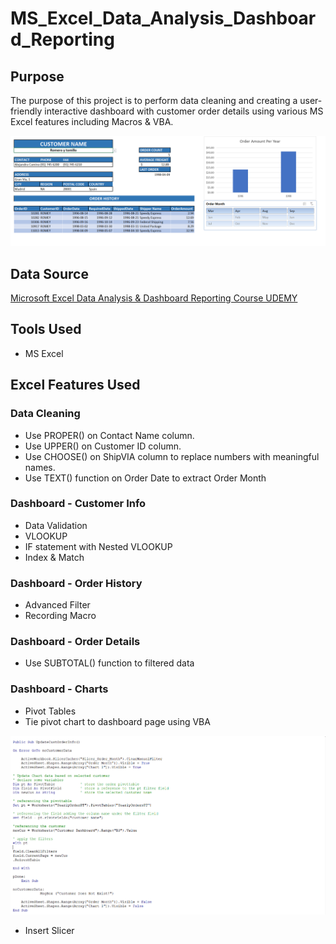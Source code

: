 # MS_Excel_Data_Analysis_Dashboard_Reporting


## Purpose

The purpose of this project is to perform data cleaning and creating a user-friendly interactive dashboard with customer order details using various MS Excel features including Macros & VBA.

![](resources/final_dashboard.png)

## Data Source

 [Microsoft Excel Data Analysis & Dashboard Reporting Course UDEMY](https://amdlearning.udemy.com/course/microsoft-excel-data-analysis-and-dashboard-reporting/learn/lecture/8353328#overview)
 
 ## Tools Used
  - MS Excel

## Excel Features Used

### Data Cleaning

- Use PROPER() on Contact Name column.
- Use UPPER() on Customer ID column.
- Use CHOOSE() on ShipVIA column to replace numbers with meaningful names.
- Use TEXT() function on Order Date to extract Order Month

### Dashboard - Customer Info

- Data Validation
- VLOOKUP
- IF statement with Nested VLOOKUP
- Index & Match

### Dashboard - Order History

- Advanced Filter
- Recording Macro

### Dashboard - Order Details

- Use SUBTOTAL() function to filtered data

### Dashboard - Charts

- Pivot Tables
- Tie pivot chart to dashboard page using VBA

![](resources/final_sub_code.png)

- Insert Slicer
